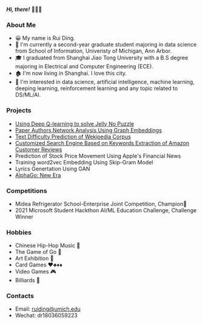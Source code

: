 ***Hi, there!*** :wave::wave::wave:

### About Me

- :grinning: My name is Rui Ding. 
- :school: ​I'm currently a second-year graduate student majoring in data science from School of Information, Univeristy of Michigan, Ann Arbor. 
- :mortar_board: I graduated from Shanghai Jiao Tong University with a B.S degree majoring in Electrical and Computer Engineering (ECE).
- :derelict_house: I'm now living in Shanghai. I love this city.
- :dart: I'm interested in data science, artificial intelligence, machine learning, deeping learning, reinforcement learning and any topic related to DS/ML/AI. 

### Projects

- [Using Deep Q-learning to solve Jelly No Puzzle](https://github.com/strickland0702/Jelly_no_puzzle)
- [Paper Authors Network Analysis Using Graph Embeddings](https://github.com/strickland0702/Paper_authorship_network_analysis)
- [Text Difficulty Prediction of Wekipedia Corpus](https://github.com/strickland0702/Prediction_of_Text_Difficulty)
- [Customized Search Engine Based on Keywords Extraction of Amazon Customer Reviews](https://github.com/strickland0702/SI650_project)
- Prediction of Stock Price Movement Using Apple's Financial News
- Training word2vec Embedding Using Skip-Gram Model
- Lyrics Genertation Using GAN
- [AlphaGo: New Era](https://strickland0702.github.io/web-design-project-alphago/)

### Competitions

- Midea Refrigerator School-Enterprise Joint Competition, Champion:1st_place_medal:
- 2021 Microsoft Student Hackthon AI/ML Education Challenge, Challenge Winner

### Hobbies

- Chinese Hip-Hop Music :microphone:
- The Game of Go :thinking:
- Art Exhibition :art:
- Card Games :hearts::clubs::diamonds::spades:
- Video Games :video_game:
- Billiards :8ball:

### Contacts

- Email: ruiding@umich.edu
- Wechat: dr18036059223
